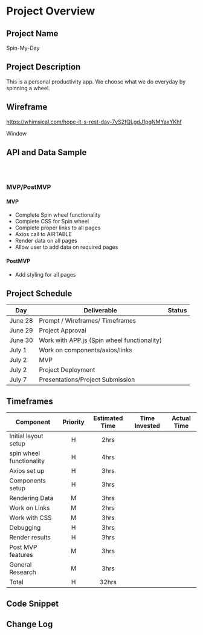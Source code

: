 # Project Overview

## Project Name
Spin-My-Day

## Project Description
This is a personal productivity app. We choose what we do everyday by spinning a wheel.

## Wireframe 
https://whimsical.com/hope-it-s-rest-day-7yS2fQLgdJ1pgNMYaxYKhf

Window



## API and Data Sample

```JSON

  
```
  
### MVP/PostMVP
#### MVP
- Complete Spin wheel functionality
- Complete CSS for Spin wheel
- Complete proper links to all pages
- Axios call to AIRTABLE
- Render data on all pages
- Allow user to add data on required pages 

#### PostMVP
- Add styling for all pages

## Project Schedule
|  Day  | Deliverable | Status |
|-------|-------------| -------|
|June 28| Prompt / Wireframes/ Timeframes | 
|June 29| Project Approval | 
|June 30| Work with APP.js (Spin wheel functionality)
|July 1 | Work on components/axios/links
|July 2 | MVP  |                 
|July 2 | Project Deployment |  
|July 7 | Presentations/Project Submission | 


## Timeframes
| Component | Priority | Estimated Time | Time Invested | Actual Time |
| --------- | :------: | :------------: | :-----------: | :---------: |
| Initial layout setup | H | 2hrs| 
| spin wheel functionality | H| 4hrs| 
| Axios set up | H | 3hrs|  
| Components setup | H | 3hrs|
| Rendering Data | M| 3hrs| 
| Work on Links | M | 2hrs|
| Work with CSS | M | 3hrs|
| Debugging | H | 3hrs| 
| Render results | H | 3hrs| 
| Post MVP features | M | 3hrs|
| General Research | M | 3hrs| 
| Total | H | 32hrs| 

## Code Snippet

## Change Log

